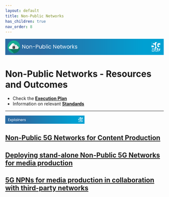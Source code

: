 ```yaml
---
layout: default
title: Non-Public Networks
has_children: true
nav_order: 8
---
```


<img src="../assets/images/Banner_NPN.png" /> 

# Non-Public Networks - Resources and Outcomes

* Check the [**Execution Plan**](https://github.com/orgs/5G-MAG/projects/44/views/11)
* Information on relevant [**Standards**](https://5g-mag.github.io/Standards/pages/npn.html)

---

<img src="../assets/images/Banner_Explainers.png" width="50%" /> 

## [Non-Public 5G Networks for Content Production](https://www.5g-mag.com/post/non-public-5g-networks-for-content-production)
## [Deploying stand-alone Non-Public 5G Networks for media production](https://www.5g-mag.com/post/deploying-stand-alone-non-public5g-networks-for-media-production)
## [5G NPNs for media production in collaboration with third-party networks](https://www.5g-mag.com/post/5g-npns-for-media-production-collaboration-with-third-party-networks)
